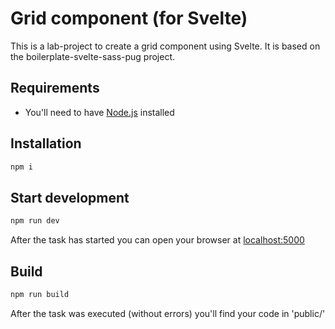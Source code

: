 # Grid component (for Svelte)

This is a lab-project to create a grid component using Svelte. It is based on the boilerplate-svelte-sass-pug project.

## Requirements
- You'll need to have [Node.js](https://nodejs.org) installed

## Installation

```bash
npm i
```

## Start development

```bash
npm run dev
```
After the task has started you can open your browser at [localhost:5000](http://localhost:5000)

## Build

```bash
npm run build
```
After the task was executed (without errors) you'll find your code in 'public/'
